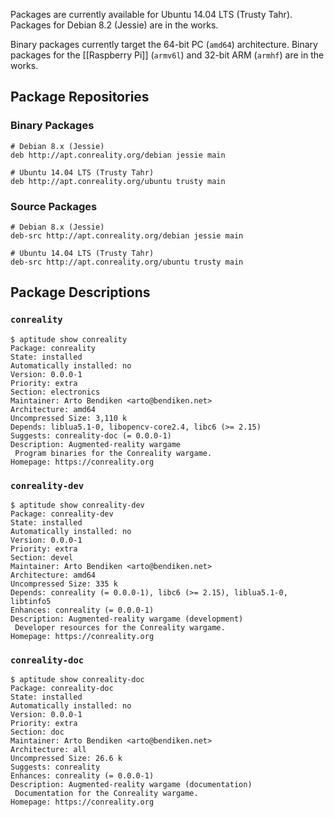 Packages are currently available for Ubuntu 14.04 LTS (Trusty Tahr).
Packages for Debian 8.2 (Jessie) are in the works.

Binary packages currently target the 64-bit PC (`amd64`) architecture.
Binary packages for the [[Raspberry Pi]] (`armv6l`) and 32-bit ARM (`armhf`)
are in the works.

Package Repositories
--------------------

### Binary Packages

    # Debian 8.x (Jessie)
    deb http://apt.conreality.org/debian jessie main

    # Ubuntu 14.04 LTS (Trusty Tahr)
    deb http://apt.conreality.org/ubuntu trusty main

### Source Packages

    # Debian 8.x (Jessie)
    deb-src http://apt.conreality.org/debian jessie main

    # Ubuntu 14.04 LTS (Trusty Tahr)
    deb-src http://apt.conreality.org/ubuntu trusty main

Package Descriptions
--------------------

### `conreality`

    $ aptitude show conreality
    Package: conreality
    State: installed
    Automatically installed: no
    Version: 0.0.0-1
    Priority: extra
    Section: electronics
    Maintainer: Arto Bendiken <arto@bendiken.net>
    Architecture: amd64
    Uncompressed Size: 3,110 k
    Depends: liblua5.1-0, libopencv-core2.4, libc6 (>= 2.15)
    Suggests: conreality-doc (= 0.0.0-1)
    Description: Augmented-reality wargame
     Program binaries for the Conreality wargame.
    Homepage: https://conreality.org

### `conreality-dev`

    $ aptitude show conreality-dev
    Package: conreality-dev
    State: installed
    Automatically installed: no
    Version: 0.0.0-1
    Priority: extra
    Section: devel
    Maintainer: Arto Bendiken <arto@bendiken.net>
    Architecture: amd64
    Uncompressed Size: 335 k
    Depends: conreality (= 0.0.0-1), libc6 (>= 2.15), liblua5.1-0, libtinfo5
    Enhances: conreality (= 0.0.0-1)
    Description: Augmented-reality wargame (development)
     Developer resources for the Conreality wargame.
    Homepage: https://conreality.org

### `conreality-doc`

    $ aptitude show conreality-doc
    Package: conreality-doc
    State: installed
    Automatically installed: no
    Version: 0.0.0-1
    Priority: extra
    Section: doc
    Maintainer: Arto Bendiken <arto@bendiken.net>
    Architecture: all
    Uncompressed Size: 26.6 k
    Suggests: conreality
    Enhances: conreality (= 0.0.0-1)
    Description: Augmented-reality wargame (documentation)
     Documentation for the Conreality wargame.
    Homepage: https://conreality.org
